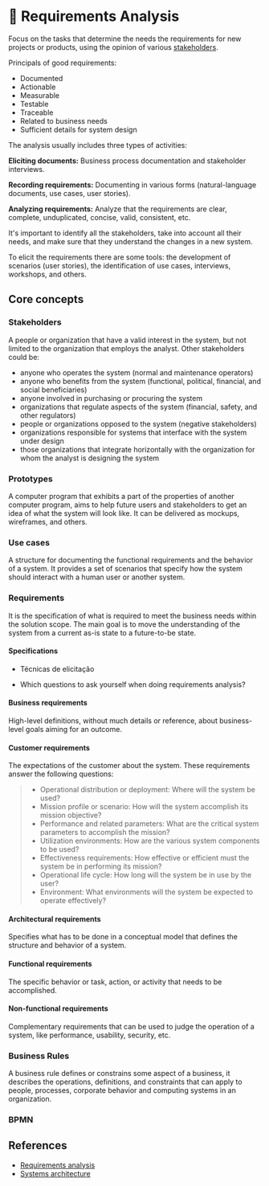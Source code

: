 # 💎 Requirements Analysis

Focus on the tasks that determine the needs the requirements for new projects or products, using the opinion of various [stakeholders](#stakeholders).

Principals of good requirements:

- Documented
- Actionable
- Measurable
- Testable
- Traceable
- Related to business needs
- Sufficient details for system design

The analysis usually includes three types of activities:

**Eliciting documents:** Business process documentation and stakeholder interviews.

**Recording requirements:** Documenting in various forms (natural-language documents, use cases, user stories).

**Analyzing requirements:** Analyze that the requirements are clear, complete, unduplicated, concise, valid, consistent, etc.

It's important to identify all the stakeholders, take into account all their needs, and make sure that they understand the changes in a new system.

To elicit the requirements there are some tools: the development of scenarios (user stories), the identification of use cases, interviews, workshops, and others.

## Core concepts

### Stakeholders

A people or organization that have a valid interest in the system, but not limited to the organization that employs the analyst. Other stakeholders could be:

- anyone who operates the system (normal and maintenance operators)
- anyone who benefits from the system (functional, political, financial, and social beneficiaries)
- anyone involved in purchasing or procuring the system
- organizations that regulate aspects of the system (financial, safety, and other regulators)
- people or organizations opposed to the system (negative stakeholders)
- organizations responsible for systems that interface with the system under design
- those organizations that integrate horizontally with the organization for whom the analyst is designing the system

### Prototypes

A computer program that exhibits a part of the properties of another computer program, aims to help future users and stakeholders to get an idea of what the system will look like. It can be delivered as mockups, wireframes, and others.

### Use cases

A structure for documenting the functional requirements and the behavior of a system. It provides a set of scenarios that specify how the system should interact with a human user or another system.

### Requirements

It is the specification of what is required to meet the business needs within the solution scope. The main goal is to move the understanding of the system from a current as-is state to a future-to-be state.

#### Specifications

- Técnicas de elicitação

- Which questions to ask yourself when doing requirements analysis?

#### Business requirements

High-level definitions, without much details or reference, about business-level goals aiming for an outcome.

#### Customer requirements

The expectations of the customer about the system. These requirements answer the following questions:

> - Operational distribution or deployment: Where will the system be used?
> - Mission profile or scenario: How will the system accomplish its mission objective?
> - Performance and related parameters: What are the critical system parameters to accomplish the mission?
> - Utilization environments: How are the various system components to be used?
> - Effectiveness requirements: How effective or efficient must the system be in performing its mission?
> - Operational life cycle: How long will the system be in use by the user?
> - Environment: What environments will the system be expected to operate effectively?

#### Architectural requirements

Specifies what has to be done in a conceptual model that defines the structure and behavior of a system.

#### Functional requirements

The specific behavior or task, action, or activity that needs to be accomplished.

#### Non-functional requirements

Complementary requirements that can be used to judge the operation of a system, like performance, usability, security, etc.

### Business Rules

A business rule defines or constrains some aspect of a business, it describes the operations, definitions, and constraints that can apply to people, processes, corporate behavior and computing systems in an organization.

### BPMN

## References

- [Requirements analysis](https://en.wikipedia.org/wiki/Requirements_analysis)
- [Systems architecture](https://en.wikipedia.org/wiki/Systems_architecture)
